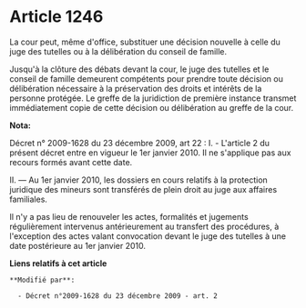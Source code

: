 # Article 1246

La cour peut, même d'office, substituer une décision nouvelle à celle du juge des tutelles ou à la délibération du conseil de
famille. 

Jusqu'à la clôture des débats devant la cour, le juge des tutelles et le conseil de famille demeurent compétents pour prendre
toute décision ou délibération nécessaire à la préservation des droits et intérêts de la personne protégée. Le greffe de la
juridiction de première instance transmet immédiatement copie de cette décision ou délibération au greffe de la cour.

**Nota:**

Décret n° 2009-1628 du 23 décembre 2009, art 22 : I. - L'article 2 du présent décret entre en vigueur le 1er janvier 2010. Il
ne s'applique pas aux recours formés avant cette date.

II. ― Au 1er janvier 2010, les dossiers en cours relatifs à la protection juridique des mineurs sont transférés de plein
droit au juge aux affaires familiales.

Il n'y a pas lieu de renouveler les actes, formalités et jugements régulièrement intervenus antérieurement au transfert des
procédures, à l'exception des actes valant convocation devant le juge des tutelles à une date postérieure au 1er janvier
2010.

**Liens relatifs à cet article**

	**Modifié par**:

	  - Décret n°2009-1628 du 23 décembre 2009 - art. 2

